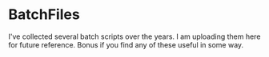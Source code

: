 # BatchFiles
I've collected several batch scripts over the years. I am uploading them here for future reference. Bonus if you find any of these useful in some way.
